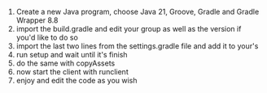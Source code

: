 1. Create a new Java program, choose Java 21, Groove, Gradle and Gradle Wrapper 8.8
2. import the build.gradle and edit your group as well as the version if you'd like to do so
3. import the last two lines from the settings.gradle file and add it to your's
4. run setup and wait until it's finish
5. do the same with copyAssets
6. now start the client with runclient
7. enjoy and edit the code as you wish
